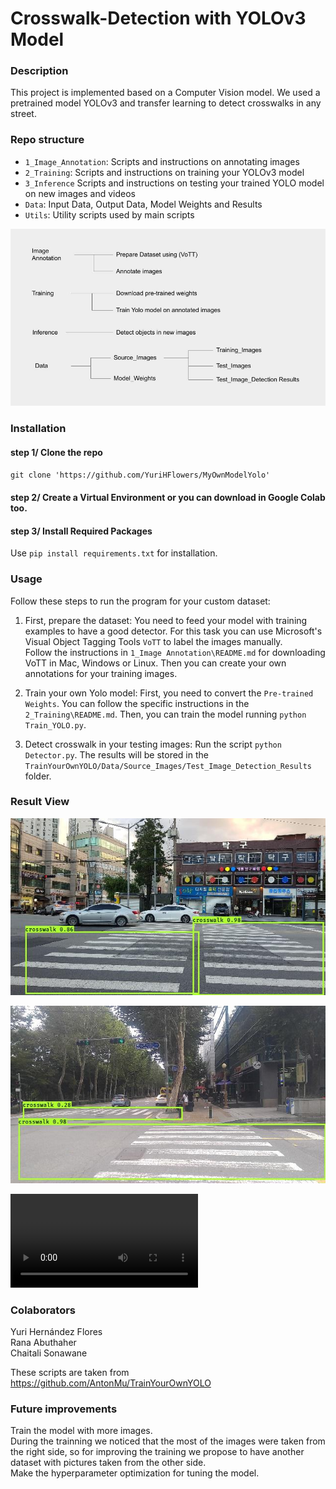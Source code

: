 # Crosswalk-Detection with YOLOv3 Model

### Description  
This project is implemented based on a Computer Vision model. We used a pretrained model YOLOv3 and transfer learning to detect crosswalks in any street.   

### Repo structure  

* `1_Image_Annotation`: Scripts and instructions on annotating images
* `2_Training`: Scripts and instructions on training your YOLOv3 model
* `3_Inference` Scripts and instructions on testing your trained YOLO model on new images and videos
* `Data`: Input Data, Output Data, Model Weights and Results
* `Utils`: Utility scripts used by main scripts  

![Structure](Images/structure.jpg)

### Installation
#### step 1/ Clone the repo
`git clone 'https://github.com/YuriHFlowers/MyOwnModelYolo'`

#### step 2/ Create a Virtual Environment or you can download in Google Colab too.

#### step 3/ Install Required Packages
Use `pip install requirements.txt` for installation.

### Usage  

Follow these steps to run the program for your custom dataset:

1. First, prepare the dataset:
You need to feed your model with training examples to have a good detector. For this task you can use Microsoft's Visual Object Tagging Tools `VoTT` to label the images manually.   
Follow the instructions in `1_Image Annotation\README.md` for downloading VoTT in Mac, Windows or Linux. Then you can create your own annotations for your training images. 

2. Train your own Yolo model:
First, you need to convert the `Pre-trained Weights`. You can follow the specific instructions in the `2_Training\README.md`.
Then, you can train the model running `python Train_YOLO.py`.

3. Detect crosswalk in your testing images:
Run the script `python Detector.py`. The results will be stored in the `TrainYourOwnYOLO/Data/Source_Images/Test_Image_Detection_Results` folder.  
   
### Result View
![crosswalk](Images/crosswalk.jpg)  
  
![crosswalk](Images/MP_TW_P003337_crosswalk.jpg)

![video](Images/IMG_6400_crosswalk.mp4)  
  
  
### Colaborators
Yuri Hernández Flores  
Rana Abuthaher  
Chaitali Sonawane  

These scripts are taken from https://github.com/AntonMu/TrainYourOwnYOLO
  
### Future improvements
Train the model with more images.  
During the trainning we noticed that the most of the images were taken from the right side, so for improving the training we propose to have another dataset with pictures taken from the other side.  
Make the hyperparameter optimization for tuning the model.  


